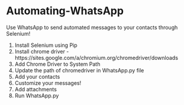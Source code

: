 # Automating-WhatsApp
Use WhatsApp to send automated messages to your contacts through Selenium!

<ol>
<li>Install Selenium using Pip</li>
<li>Install chrome driver - https://sites.google.com/a/chromium.org/chromedriver/downloads </li>
<li>Add Chrome Driver to System Path</li>
<li>Update the path of chromedriver in WhatsApp.py file</li>
<li>Add your contacts</li>
<li>Customize your messages!</li>
<li>Add attachments</li>
<li>Run WhatsApp.py </li>

</ol>
